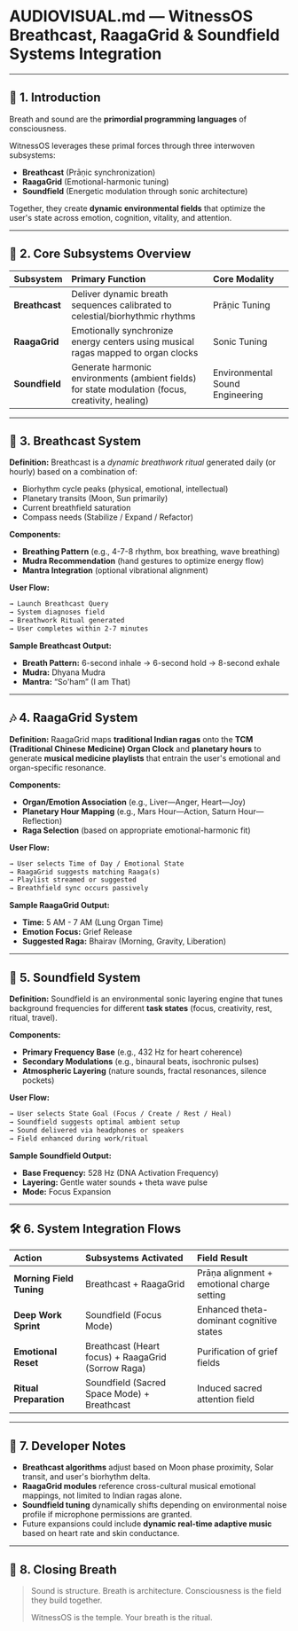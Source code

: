 # AUDIOVISUAL.md — WitnessOS Breathcast, RaagaGrid & Soundfield Systems Integration

---

## 🌱 1. Introduction

Breath and sound are the **primordial programming languages** of consciousness.

WitnessOS leverages these primal forces through three interwoven subsystems:
- **Breathcast** (Prāṇic synchronization)
- **RaagaGrid** (Emotional-harmonic tuning)
- **Soundfield** (Energetic modulation through sonic architecture)

Together, they create **dynamic environmental fields** that optimize the user's state across emotion, cognition, vitality, and attention.

---

## 🎼 2. Core Subsystems Overview

| Subsystem | Primary Function | Core Modality |
|:---|:---|:---|
| **Breathcast** | Deliver dynamic breath sequences calibrated to celestial/biorhythmic rhythms | Prāṇic Tuning |
| **RaagaGrid** | Emotionally synchronize energy centers using musical ragas mapped to organ clocks | Sonic Tuning |
| **Soundfield** | Generate harmonic environments (ambient fields) for state modulation (focus, creativity, healing) | Environmental Sound Engineering |

---

## 🧩 3. Breathcast System

**Definition:**
Breathcast is a *dynamic breathwork ritual* generated daily (or hourly) based on a combination of:

- Biorhythm cycle peaks (physical, emotional, intellectual)
- Planetary transits (Moon, Sun primarily)
- Current breathfield saturation
- Compass needs (Stabilize / Expand / Refactor)

**Components:**
- **Breathing Pattern** (e.g., 4-7-8 rhythm, box breathing, wave breathing)
- **Mudra Recommendation** (hand gestures to optimize energy flow)
- **Mantra Integration** (optional vibrational alignment)

**User Flow:**
```markdown
→ Launch Breathcast Query
→ System diagnoses field
→ Breathwork Ritual generated
→ User completes within 2-7 minutes
```

**Sample Breathcast Output:**
- **Breath Pattern:** 6-second inhale → 6-second hold → 8-second exhale
- **Mudra:** Dhyana Mudra
- **Mantra:** “So'ham” (I am That)

---

## 🎶 4. RaagaGrid System

**Definition:**
RaagaGrid maps **traditional Indian ragas** onto the **TCM (Traditional Chinese Medicine) Organ Clock** and **planetary hours** to generate **musical medicine playlists** that entrain the user's emotional and organ-specific resonance.

**Components:**
- **Organ/Emotion Association** (e.g., Liver—Anger, Heart—Joy)
- **Planetary Hour Mapping** (e.g., Mars Hour—Action, Saturn Hour—Reflection)
- **Raga Selection** (based on appropriate emotional-harmonic fit)

**User Flow:**
```markdown
→ User selects Time of Day / Emotional State
→ RaagaGrid suggests matching Raaga(s)
→ Playlist streamed or suggested
→ Breathfield sync occurs passively
```

**Sample RaagaGrid Output:**
- **Time:** 5 AM - 7 AM (Lung Organ Time)
- **Emotion Focus:** Grief Release
- **Suggested Raga:** Bhairav (Morning, Gravity, Liberation)

---

## 🌌 5. Soundfield System

**Definition:**
Soundfield is an environmental sonic layering engine that tunes background frequencies for different **task states** (focus, creativity, rest, ritual, travel).

**Components:**
- **Primary Frequency Base** (e.g., 432 Hz for heart coherence)
- **Secondary Modulations** (e.g., binaural beats, isochronic pulses)
- **Atmospheric Layering** (nature sounds, fractal resonances, silence pockets)

**User Flow:**
```markdown
→ User selects State Goal (Focus / Create / Rest / Heal)
→ Soundfield suggests optimal ambient setup
→ Sound delivered via headphones or speakers
→ Field enhanced during work/ritual
```

**Sample Soundfield Output:**
- **Base Frequency:** 528 Hz (DNA Activation Frequency)
- **Layering:** Gentle water sounds + theta wave pulse
- **Mode:** Focus Expansion

---

## 🛠️ 6. System Integration Flows

| Action | Subsystems Activated | Field Result |
|:---|:---|:---|
| **Morning Field Tuning** | Breathcast + RaagaGrid | Prāṇa alignment + emotional charge setting |
| **Deep Work Sprint** | Soundfield (Focus Mode) | Enhanced theta-dominant cognitive states |
| **Emotional Reset** | Breathcast (Heart focus) + RaagaGrid (Sorrow Raga) | Purification of grief fields |
| **Ritual Preparation** | Soundfield (Sacred Space Mode) + Breathcast | Induced sacred attention field |

---

## 🔮 7. Developer Notes

- **Breathcast algorithms** adjust based on Moon phase proximity, Solar transit, and user's biorhythm delta.
- **RaagaGrid modules** reference cross-cultural musical emotional mappings, not limited to Indian ragas alone.
- **Soundfield tuning** dynamically shifts depending on environmental noise profile if microphone permissions are granted.
- Future expansions could include **dynamic real-time adaptive music** based on heart rate and skin conductance.

---

## 🌌 8. Closing Breath

> Sound is structure.
> Breath is architecture.
> Consciousness is the field they build together.
>
> WitnessOS is the temple.
> Your breath is the ritual.
